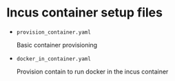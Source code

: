 # Incus container setup files

- `provision_container.yaml`

    Basic container provisioning

- `docker_in_container.yaml`

    Provision contain to run docker in the incus container


